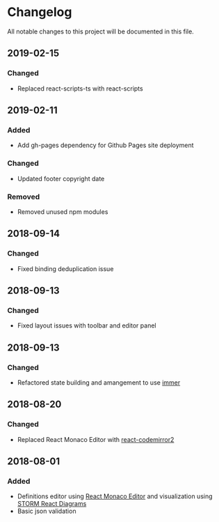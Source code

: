 # Changelog

All notable changes to this project will be documented in this file.

## 2019-02-15

### Changed

- Replaced react-scripts-ts with react-scripts

## 2019-02-11

### Added

- Add gh-pages dependency for Github Pages site deployment

### Changed

- Updated footer copyright date

### Removed

- Removed unused npm modules

## 2018-09-14

### Changed

- Fixed binding deduplication issue

## 2018-09-13

### Changed

- Fixed layout issues with toolbar and editor panel

## 2018-09-13

### Changed

- Refactored state building and amangement to use [immer](https://github.com/mweststrate/immer)

## 2018-08-20

### Changed

- Replaced React Monaco Editor with [react-codemirror2](https://github.com/scniro/react-codemirror2)

## 2018-08-01

### Added

- Definitions editor using [React Monaco Editor](https://github.com/superRaytin/react-monaco-editor) and visualization using [STORM React Diagrams](https://github.com/projectstorm/react-diagrams)
- Basic json validation